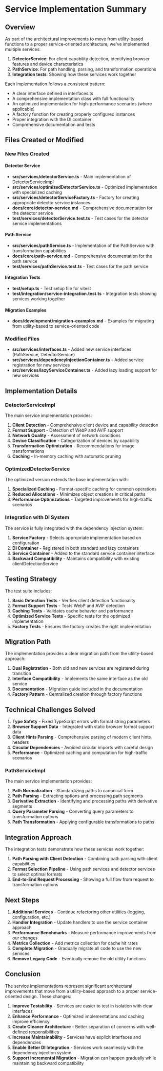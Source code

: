 # Service Implementation Summary

## Overview

As part of the architectural improvements to move from utility-based functions to a proper service-oriented architecture, we've implemented multiple services:

1. **DetectorService**: For client capability detection, identifying browser features and device characteristics
2. **PathService**: For path handling, parsing, and transformation operations
3. **Integration tests**: Showing how these services work together

Each implementation follows a consistent pattern:
- A clear interface defined in interfaces.ts
- A comprehensive implementation class with full functionality
- An optimized implementation for high-performance scenarios (where applicable)
- A factory function for creating properly configured instances
- Proper integration with the DI container
- Comprehensive documentation and tests

## Files Created or Modified

### New Files Created

#### Detector Service
- **src/services/detectorService.ts** - Main implementation of DetectorServiceImpl
- **src/services/optimizedDetectorService.ts** - Optimized implementation with specialized caching
- **src/services/detectorServiceFactory.ts** - Factory for creating appropriate detector service instances
- **docs/core/detector-service.md** - Comprehensive documentation for the detector service
- **test/services/detectorService.test.ts** - Test cases for the detector service implementations

#### Path Service
- **src/services/pathService.ts** - Implementation of the PathService with transformation capabilities
- **docs/core/path-service.md** - Comprehensive documentation for the path service
- **test/services/pathService.test.ts** - Test cases for the path service

#### Integration Tests
- **test/setup.ts** - Test setup file for vitest
- **test/integration/service-integration.test.ts** - Integration tests showing services working together

#### Migration Examples
- **docs/development/migration-examples.md** - Examples for migrating from utility-based to service-oriented code

### Modified Files

- **src/services/interfaces.ts** - Added new service interfaces (PathService, DetectorService)
- **src/services/dependencyInjectionContainer.ts** - Added service registration for new services
- **src/services/lazyServiceContainer.ts** - Added lazy loading support for new services

## Implementation Details

### DetectorServiceImpl

The main service implementation provides:

1. **Client Detection** - Comprehensive client device and capability detection
2. **Format Support** - Detection of WebP and AVIF support
3. **Network Quality** - Assessment of network conditions
4. **Device Classification** - Categorization of devices by capability
5. **Transformation Optimization** - Recommendations for image transformations
6. **Caching** - In-memory caching with automatic pruning

### OptimizedDetectorService

The optimized version extends the base implementation with:

1. **Specialized Caching** - Format-specific caching for common operations
2. **Reduced Allocations** - Minimizes object creations in critical paths
3. **Performance Optimizations** - Targeted improvements for high-traffic scenarios

### Integration with DI System

The service is fully integrated with the dependency injection system:

1. **Service Factory** - Selects appropriate implementation based on configuration
2. **DI Container** - Registered in both standard and lazy containers
3. **Service Container** - Added to the standard service container interface
4. **Backward Compatibility** - Maintains compatibility with existing clientDetectionService

## Testing Strategy

The test suite includes:

1. **Basic Detection Tests** - Verifies client detection functionality
2. **Format Support Tests** - Tests WebP and AVIF detection
3. **Caching Tests** - Validates cache behavior and performance
4. **Optimized Service Tests** - Specific tests for the optimized implementation
5. **Factory Tests** - Ensures the factory creates the right implementation

## Migration Path

The implementation provides a clear migration path from the utility-based approach:

1. **Dual Registration** - Both old and new services are registered during transition
2. **Interface Compatibility** - Implements the same interface as the old service
3. **Documentation** - Migration guide included in the documentation
4. **Factory Pattern** - Centralized creation through factory functions

## Technical Challenges Solved

1. **Type Safety** - Fixed TypeScript errors with format string parameters
2. **Browser Support Data** - Integrated with static browser format support data
3. **Client Hints Parsing** - Comprehensive parsing of modern client hints headers
4. **Circular Dependencies** - Avoided circular imports with careful design
5. **Performance** - Optimized caching and computation for high-traffic scenarios

### PathServiceImpl

The main service implementation provides:

1. **Path Normalization** - Standardizing paths to canonical form
2. **Path Parsing** - Extracting options and processing path segments
3. **Derivative Extraction** - Identifying and processing paths with derivative segments
4. **Query Parameter Parsing** - Converting query parameters to transformation options
5. **Path Transformation** - Applying configurable transformations to paths

## Integration Approach

The integration tests demonstrate how these services work together:

1. **Path Parsing with Client Detection** - Combining path parsing with client capabilities
2. **Format Selection Pipeline** - Using path services and detector services to select optimal formats
3. **End-to-End Request Processing** - Showing a full flow from request to transformation options

## Next Steps

1. **Additional Services** - Continue refactoring other utilities (logging, configuration, etc.)
2. **Handler Integration** - Update handlers to use the service container approach
3. **Performance Benchmarks** - Measure performance improvements from our changes
4. **Metrics Collection** - Add metrics collection for cache hit rates
5. **Complete Migration** - Gradually migrate all code to use the new services
6. **Remove Legacy Code** - Eventually remove the old utility functions

## Conclusion

The service implementations represent significant architectural improvements that move from a utility-based approach to a proper service-oriented design. These changes:

1. **Improve Testability** - Services are easier to test in isolation with clear interfaces
2. **Enhance Performance** - Optimized implementations and caching improve efficiency
3. **Create Cleaner Architecture** - Better separation of concerns with well-defined responsibilities
4. **Increase Maintainability** - Services have explicit interfaces and dependencies
5. **Enable Better DI Integration** - Services work seamlessly with the dependency injection system
6. **Support Incremental Migration** - Migration can happen gradually while maintaining backward compatibility
